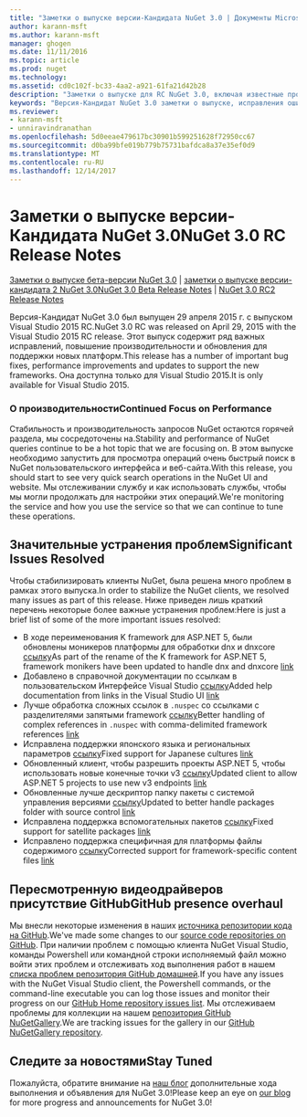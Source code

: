 ```yaml
---
title: "Заметки о выпуске версии-Кандидата NuGet 3.0 | Документы Microsoft"
author: karann-msft
ms.author: karann-msft
manager: ghogen
ms.date: 11/11/2016
ms.topic: article
ms.prod: nuget
ms.technology: 
ms.assetid: cd0c102f-bc33-4aa2-a921-61fa21d42b28
description: "Заметки о выпуске для RC NuGet 3.0, включая известные проблемы, исправленные ошибки, добавленные функции и DCR."
keywords: "Версия-Кандидат NuGet 3.0 заметки о выпуске, исправления ошибок, известные проблемы, добавлены функции, DCR"
ms.reviewer:
- karann-msft
- unniravindranathan
ms.openlocfilehash: 5d0eeae479617bc30901b599251628f72950cc67
ms.sourcegitcommit: d0ba99bfe019b779b75731bafdca8a37e35ef0d9
ms.translationtype: MT
ms.contentlocale: ru-RU
ms.lasthandoff: 12/14/2017
---
```

# <a name="nuget-30-rc-release-notes"></a><span data-ttu-id="9bd88-104">Заметки о выпуске версии-Кандидата NuGet 3.0</span><span class="sxs-lookup"><span data-stu-id="9bd88-104">NuGet 3.0 RC Release Notes</span></span>

<span data-ttu-id="9bd88-105">[Заметки о выпуске бета-версии NuGet 3.0](../release-notes/nuget-3.0-beta.md) | [заметки о выпуске версии-кандидата 2 NuGet 3.0](../release-notes/nuget-3.0-RC2.md)</span><span class="sxs-lookup"><span data-stu-id="9bd88-105">[NuGet 3.0 Beta Release Notes](../release-notes/nuget-3.0-beta.md) | [NuGet 3.0 RC2 Release Notes](../release-notes/nuget-3.0-RC2.md)</span></span>

<span data-ttu-id="9bd88-106">Версия-Кандидат NuGet 3.0 был выпущен 29 апреля 2015 г. с выпуском Visual Studio 2015 RC.</span><span class="sxs-lookup"><span data-stu-id="9bd88-106">NuGet 3.0 RC was released on April 29, 2015 with the Visual Studio 2015 RC release.</span></span> <span data-ttu-id="9bd88-107">Этот выпуск содержит ряд важных исправлений, повышение производительности и обновления для поддержки новых платформ.</span><span class="sxs-lookup"><span data-stu-id="9bd88-107">This release has a number of important bug fixes, performance improvements and updates to support the new frameworks.</span></span>  <span data-ttu-id="9bd88-108">Она доступна только для Visual Studio 2015.</span><span class="sxs-lookup"><span data-stu-id="9bd88-108">It is only available for Visual Studio 2015.</span></span>

### <a name="continued-focus-on-performance"></a><span data-ttu-id="9bd88-109">О производительности</span><span class="sxs-lookup"><span data-stu-id="9bd88-109">Continued Focus on Performance</span></span>

<span data-ttu-id="9bd88-110">Стабильность и производительность запросов NuGet остаются горячей раздела, мы сосредоточены на.</span><span class="sxs-lookup"><span data-stu-id="9bd88-110">Stability and performance of NuGet queries continue to be a hot topic that we are focusing on.</span></span>  <span data-ttu-id="9bd88-111">В этом выпуске необходимо запустить для просмотра операций очень быстрый поиск в NuGet пользовательского интерфейса и веб-сайта.</span><span class="sxs-lookup"><span data-stu-id="9bd88-111">With this release, you should start to see very quick search operations in the NuGet UI and website.</span></span>  <span data-ttu-id="9bd88-112">Мы отслеживании службу и как использовать службы, чтобы мы могли продолжать для настройки этих операций.</span><span class="sxs-lookup"><span data-stu-id="9bd88-112">We're monitoring the service and how you use the service so that we can continue to tune these operations.</span></span>

## <a name="significant-issues-resolved"></a><span data-ttu-id="9bd88-113">Значительные устранения проблем</span><span class="sxs-lookup"><span data-stu-id="9bd88-113">Significant Issues Resolved</span></span>

<span data-ttu-id="9bd88-114">Чтобы стабилизировать клиенты NuGet, была решена много проблем в рамках этого выпуска.</span><span class="sxs-lookup"><span data-stu-id="9bd88-114">In order to stabilize the NuGet clients, we resolved many issues as part of this release.</span></span>  <span data-ttu-id="9bd88-115">Ниже приведен лишь краткий перечень некоторые более важные устранения проблем:</span><span class="sxs-lookup"><span data-stu-id="9bd88-115">Here is just a brief list of some of the more important issues resolved:</span></span>

* <span data-ttu-id="9bd88-116">В ходе переименования K framework для ASP.NET 5, были обновлены моникеров платформы для обработки dnx и dnxcore [ссылку](https://github.com/NuGet/Home/issues/215)</span><span class="sxs-lookup"><span data-stu-id="9bd88-116">As part of the rename of the K framework for ASP.NET 5, framework monikers have been updated to handle dnx and dnxcore [link](https://github.com/NuGet/Home/issues/215)</span></span>
* <span data-ttu-id="9bd88-117">Добавлено в справочной документации по ссылкам в пользовательском Интерфейсе Visual Studio [ссылку](https://github.com/NuGet/Home/issues/232)</span><span class="sxs-lookup"><span data-stu-id="9bd88-117">Added help documentation from links in the Visual Studio UI [link](https://github.com/NuGet/Home/issues/232)</span></span>
* <span data-ttu-id="9bd88-118">Лучше обработка сложных ссылок в `.nuspec` со ссылками с разделителями запятыми framework [ссылку](https://github.com/NuGet/Home/issues/276)</span><span class="sxs-lookup"><span data-stu-id="9bd88-118">Better handling of complex references in `.nuspec` with comma-delimited framework references [link](https://github.com/NuGet/Home/issues/276)</span></span>
* <span data-ttu-id="9bd88-119">Исправлена поддержки японского языка и региональных параметров [ссылку](https://github.com/NuGet/Home/issues/253)</span><span class="sxs-lookup"><span data-stu-id="9bd88-119">Fixed support for Japanese cultures [link](https://github.com/NuGet/Home/issues/253)</span></span>
* <span data-ttu-id="9bd88-120">Обновленный клиент, чтобы разрешить проекты ASP.NET 5, чтобы использовать новые конечные точки v3 [ссылку](https://github.com/NuGet/Home/issues/219)</span><span class="sxs-lookup"><span data-stu-id="9bd88-120">Updated client to allow ASP.NET 5 projects to use new v3 endpoints [link](https://github.com/NuGet/Home/issues/219)</span></span>
* <span data-ttu-id="9bd88-121">Обновленные лучше дескриптор папку пакеты с системой управления версиями [ссылку](https://github.com/NuGet/Home/issues/56)</span><span class="sxs-lookup"><span data-stu-id="9bd88-121">Updated to better handle packages folder with source control [link](https://github.com/NuGet/Home/issues/56)</span></span>
* <span data-ttu-id="9bd88-122">Исправлена поддержка вспомогательных пакетов [ссылку](https://github.com/NuGet/Home/issues/17)</span><span class="sxs-lookup"><span data-stu-id="9bd88-122">Fixed support for satellite packages [link](https://github.com/NuGet/Home/issues/17)</span></span>
* <span data-ttu-id="9bd88-123">Исправлено поддержка специфичная для платформы файлы содержимого [ссылку](https://github.com/NuGet/Home/issues/18)</span><span class="sxs-lookup"><span data-stu-id="9bd88-123">Corrected support for framework-specific content files [link](https://github.com/NuGet/Home/issues/18)</span></span>

## <a name="github-presence-overhaul"></a><span data-ttu-id="9bd88-124">Пересмотренную видеодрайверов присутствие GitHub</span><span class="sxs-lookup"><span data-stu-id="9bd88-124">GitHub presence overhaul</span></span>

<span data-ttu-id="9bd88-125">Мы внесли некоторые изменения в наших [источника репозитории кода на GitHub](http://github.com/nuget/home).</span><span class="sxs-lookup"><span data-stu-id="9bd88-125">We've made some changes to our [source code repositories on GitHub](http://github.com/nuget/home).</span></span>  <span data-ttu-id="9bd88-126">При наличии проблем с помощью клиента NuGet Visual Studio, команды Powershell или командной строки исполняемый файл можно войти этих проблем и отслеживать ход выполнения работ в нашем [списка проблем репозитория GitHub домашней](http://github.com/nuget/home/issues).</span><span class="sxs-lookup"><span data-stu-id="9bd88-126">If you have any issues with the NuGet Visual Studio client, the Powershell commands, or the command-line executable you can log those issues and monitor their progress on our [GitHub Home repository issues list](http://github.com/nuget/home/issues).</span></span>  <span data-ttu-id="9bd88-127">Мы отслеживаем проблемы для коллекции на нашем [репозитория GitHub NuGetGallery](http://github.com/nuget/NuGetGallery/issues).</span><span class="sxs-lookup"><span data-stu-id="9bd88-127">We are tracking issues for the gallery in our [GitHub NuGetGallery repository](http://github.com/nuget/NuGetGallery/issues).</span></span>


## <a name="stay-tuned"></a><span data-ttu-id="9bd88-128">Следите за новостями</span><span class="sxs-lookup"><span data-stu-id="9bd88-128">Stay Tuned</span></span>

<span data-ttu-id="9bd88-129">Пожалуйста, обратите внимание на [наш блог](http://blog.nuget.org) дополнительные хода выполнения и объявления для NuGet 3.0!</span><span class="sxs-lookup"><span data-stu-id="9bd88-129">Please keep an eye on [our blog](http://blog.nuget.org) for more progress and announcements for NuGet 3.0!</span></span>